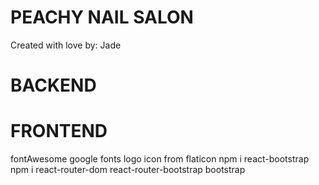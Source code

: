 # PEACHY NAIL SALON

Created with love by: Jade

# BACKEND

# FRONTEND

fontAwesome
google fonts
logo icon from flaticon
npm i react-bootstrap
npm i react-router-dom react-router-bootstrap bootstrap
